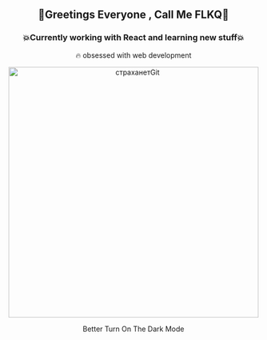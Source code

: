 ## <p align="center">🚀Greetings Everyone , Call Me FLKQ🚀</p>

### <p align="center"> 💥Currently working with React and learning new stuff💥</p>

<p align="center">🔥 obsessed with web development</p>

<p align="center">
 <a data-flickr-embed="true" href="https://www.flickr.com/photos/191267681@N07/51068653137/in/dateposted-public/" title="страханетGit"><img src="https://live.staticflickr.com/65535/51068653137_fde5e0603b.jpg" width="500" height="500" alt="страханетGit"></a>
</p>
<p align="center">Better Turn On The Dark Mode </p>








